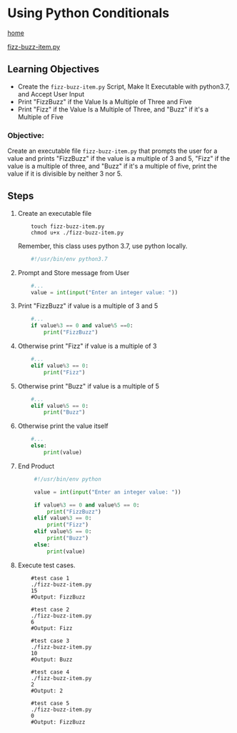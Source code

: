 # Using Python Conditionals
[home](../readme.md)

[fizz-buzz-item.py](./code/fizz-buzz-item.py)
## Learning Objectives
* Create the `fizz-buzz-item.py` Script, Make It Executable with python3.7, and Accept User Input
* Print "FizzBuzz" if the Value Is a Multiple of Three and Five
* Print "Fizz" if the Value Is a Multiple of Three, and "Buzz" if it's a Multiple of Five

### Objective: 
Create an executable file `fizz-buzz-item.py` that prompts the user for a value and prints "FizzBuzz" if the value is a multiple of 3 and 5, "Fizz" if the value is a multiple of three, and "Buzz" if it's a multiple of five, print the value if it is divisible by neither 3 nor 5.

## Steps

1. Create an executable file
    ```shell
        touch fizz-buzz-item.py
        chmod u+x ./fizz-buzz-item.py
    ```
    Remember, this class uses python 3.7, use python locally.
    ```python
        #!/usr/bin/env python3.7
    ```
1. Prompt and Store message from User
    ```python
        #...
        value = int(input("Enter an integer value: "))
    ```
1. Print "FizzBuzz" if value is a multiple of 3 and 5
    ```python
        #...
        if value%3 == 0 and value%5 ==0:
            print("FizzBuzz")
    ```
1. Otherwise print "Fizz" if value is a multiple of 3
    ```python
        #...
        elif value%3 == 0:
            print("Fizz")
    ```
1. Otherwise print "Buzz" if value is a multiple of 5
    ```python
        #...
        elif value%5 == 0:
            print("Buzz")
    ```
1. Otherwise print the value itself
    ```python
        #...
        else:
            print(value)
    ```
1. End Product
   ```python
        #!/usr/bin/env python

        value = int(input("Enter an integer value: "))

        if value%3 == 0 and value%5 == 0:
            print("FizzBuzz")
        elif value%3 == 0:
            print("Fizz")
        elif value%5 == 0:
            print("Buzz")
        else:
            print(value)
    ```
1. Execute test cases.
    ```shell
        #test case 1
        ./fizz-buzz-item.py
        15
        #Output: FizzBuzz

        #test case 2
        ./fizz-buzz-item.py
        6
        #Output: Fizz

        #test case 3
        ./fizz-buzz-item.py
        10
        #Output: Buzz

        #test case 4
        ./fizz-buzz-item.py
        2
        #Output: 2

        #test case 5
        ./fizz-buzz-item.py
        0
        #Output: FizzBuzz
    ```
